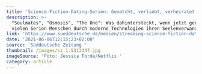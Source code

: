 ```yaml
---
title: 'Science-Fiction-Dating-Serien: Gematcht, verliebt, verheiratet'
description: >-
  "Soulmates", "Osmosis", "The One": Was dahintersteckt, wenn jetzt gerade in
  vielen Serien Menschen durch moderne Technologien ihren Seelenverwandten suche
link: 'https://www.sueddeutsche.de/medien/streaming-science-fiction-dating-1.5313345'
date: '2021-06-06T12:15:23+02:00'
source: 'Süddeutsche Zeitung '
thumbnail: /images/sz.1.5313347.jpg
imageSource: 'Foto: Jessica Forde/Netflix '
category: article
---
```


